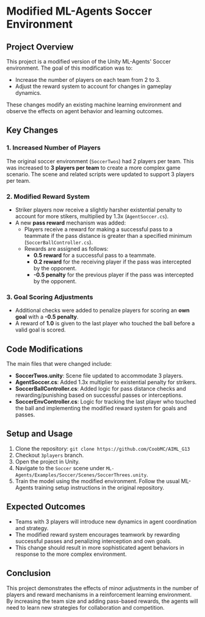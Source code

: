 # Modified ML-Agents Soccer Environment

## Project Overview

This project is a modified version of the Unity ML-Agents' Soccer environment. The goal of this modification was to:

- Increase the number of players on each team from 2 to 3.
- Adjust the reward system to account for changes in gameplay dynamics.

These changes modify an existing machine learning environment and observe the effects on agent behavior and learning outcomes.

## Key Changes

### 1. Increased Number of Players

The original soccer environment (`SoccerTwos`) had 2 players per team. This was increased to **3 players per team** to create a more complex game scenario. The scene and related scripts were updated to support 3 players per team.

### 2. Modified Reward System

- Striker players now receive a slightly harsher existential penalty to account for more stikers, multiplied by 1.3x (`AgentSoccer.cs`).
- A new **pass reward** mechanism was added:
  - Players receive a reward for making a successful pass to a teammate if the pass distance is greater than a specified minimum (`SoccerBallController.cs`).
  - Rewards are assigned as follows:
    - **0.5 reward** for a successful pass to a teammate.
    - **0.2 reward** for the receiving player if the pass was intercepted by the opponent.
    - **-0.5 penalty** for the previous player if the pass was intercepted by the opponent.

### 3. Goal Scoring Adjustments

- Additional checks were added to penalize players for scoring an **own goal** with a **-0.5 penalty**.
- A reward of **1.0** is given to the last player who touched the ball before a valid goal is scored.

## Code Modifications

The main files that were changed include:

- **SoccerTwos.unity**: Scene file updated to accommodate 3 players.
- **AgentSoccer.cs**: Added 1.3x multiplier to existential penalty for strikers.
- **SoccerBallController.cs**: Added logic for pass distance checks and rewarding/punishing based on successful passes or interceptions.
- **SoccerEnvController.cs**: Logic for tracking the last player who touched the ball and implementing the modified reward system for goals and passes.

## Setup and Usage

1. Clone the repository:
   ```git clone https://github.com/CoobMC/AIML_G13```
2. Checkout `3players` branch.
3. Open the project in Unity.
4. Navigate to the `Soccer` scene under `ML-Agents/Examples/Soccer/Scenes/SoccerThrees.unity`.
5. Train the model using the modified environment. Follow the usual ML-Agents training setup instructions in the original repository.

## Expected Outcomes

- Teams with 3 players will introduce new dynamics in agent coordination and strategy.
- The modified reward system encourages teamwork by rewarding successful passes and penalizing interception and own goals.
- This change should result in more sophisticated agent behaviors in response to the more complex environment.

## Conclusion

This project demonstrates the effects of minor adjustments in the number of players and reward mechanisms in a reinforcement learning environment. By increasing the team size and adding pass-based rewards, the agents will need to learn new strategies for collaboration and competition.
